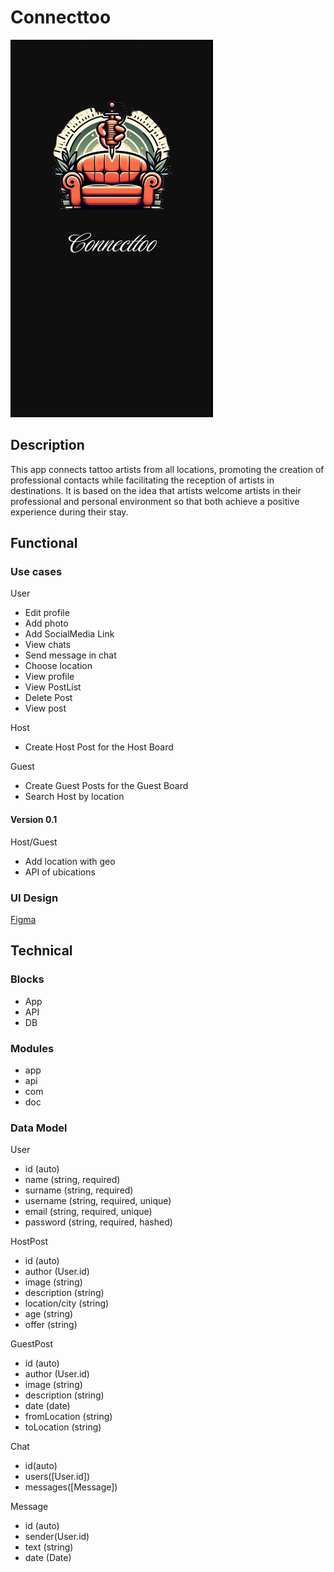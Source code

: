 # Connecttoo

![alt text](image.png)

## Description

This app connects tattoo artists from all locations, promoting the creation of professional contacts while facilitating the reception of artists in destinations. It is based on the idea that artists welcome artists in their professional and personal environment so that both achieve a positive experience during their stay.


## Functional

### Use cases

User
- Edit profile
- Add photo
- Add SocialMedia Link
- View chats
- Send message in chat
- Choose location
- View profile
- View PostList
- Delete Post
- View post



Host
- Create Host Post for the Host Board

Guest
- Create Guest Posts for the Guest Board
- Search Host by location


#### Version 0.1
Host/Guest

- Add location with geo
- API of ubications


### UI Design
[Figma](https://www.figma.com/design/bnVvR6CuHIAEc8vvtGzetr/Dise%C3%B1o-proyecto-final?node-id=0-1&t=i97vTcMza5BVt5wm-0)

## Technical

### Blocks

- App
- API
- DB

### Modules

- app
- api
- com
- doc


### Data Model

User
 
- id (auto)
- name (string, required)
- surname (string, required)
- username (string, required, unique)
- email (string, required, unique)
- password (string, required, hashed)


HostPost

- id (auto)
- author (User.id)
- image (string)
- description (string)
- location/city (string)
- age (string)
- offer (string)

 GuestPost

- id (auto)
- author (User.id)
- image (string)
- description (string)
- date (date)
- fromLocation (string)
- toLocation (string)



Chat 
- id(auto)
- users([User.id])
- messages([Message])


Message
- id (auto)
- sender(User.id)
- text (string)
- date (Date)
